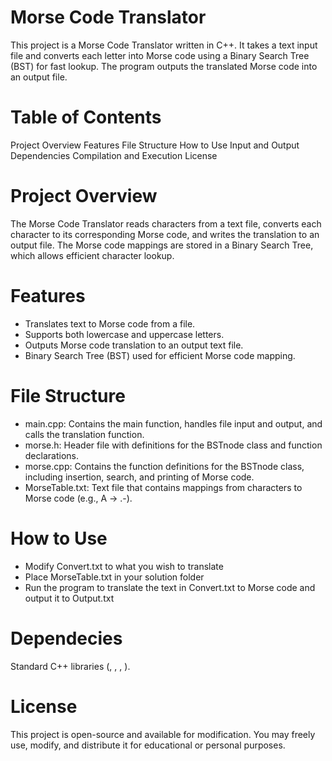 # Morse Code Translator
This project is a Morse Code Translator written in C++. It takes a text input file and converts each letter into Morse code using a Binary Search Tree (BST) for fast lookup. The program outputs the translated Morse code into an output file.

# Table of Contents
Project Overview
Features
File Structure
How to Use
Input and Output
Dependencies
Compilation and Execution
License

# Project Overview
The Morse Code Translator reads characters from a text file, converts each character to its corresponding Morse code, and writes the translation to an output file. The Morse code mappings are stored in a Binary Search Tree, which allows efficient character lookup.

# Features
* Translates text to Morse code from a file.
* Supports both lowercase and uppercase letters.
* Outputs Morse code translation to an output text file.
* Binary Search Tree (BST) used for efficient Morse code mapping.

# File Structure
* main.cpp: Contains the main function, handles file input and output, and calls the translation function.
* morse.h: Header file with definitions for the BSTnode class and function declarations.
* morse.cpp: Contains the function definitions for the BSTnode class, including insertion, search, and printing of Morse code.
* MorseTable.txt: Text file that contains mappings from characters to Morse code (e.g., A -> .-).

# How to Use
* Modify Convert.txt to what you wish to translate
* Place MorseTable.txt in your solution folder
* Run the program to translate the text in Convert.txt to Morse code and output it to Output.txt

# Dependecies
Standard C++ libraries (<string>, <fstream>, <iostream>, <cctype>).

# License
This project is open-source and available for modification. You may freely use, modify, and distribute it for educational or personal purposes.
